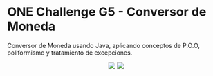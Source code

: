 # ONE Challenge G5 - Conversor de Moneda
Conversor de Moneda usando Java, aplicando conceptos de P.O.O, poliformismo y tratamiento de excepciones.

<p align="center">
  <img src="https://img.shields.io/badge/STATUS-EN%20DESAROLLO-green">
  <img src="https://img.shields.io/badge/last_release-july-blue"
</p>



